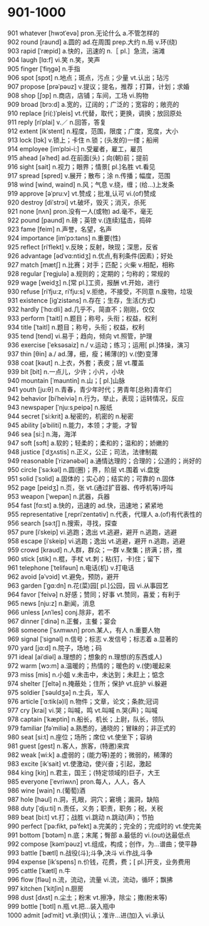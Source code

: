 # 901-1000

901 whatever  \[hwɔtˈevə] pron.无论什么 a.不管怎样的\
902 round \[raund] a.圆的 ad.在周围 prep.大约 n.局 v.环(绕)\
903 rapid  \[ˈræpid] a.快的，迅速的 n.［ pl.］急流，湍滩\
904 laugh \[lɑ:f] vi.笑 n.笑，笑声\
905 finger \[ˈfiŋgə] n.手指\
906 spot  \[spɔt] n.地点；斑点，污点；少量 vt.认出；玷污\
907 propose  \[prəˈpəuz] v.提议；提名，推荐；打算，计划；求婚\
908 shop  \[ʃɔp] n.商店，店铺；车间，工场 vi.购物\
909 broad  \[brɔ:d] a.宽的，辽阔的；广泛的；宽容的；敞亮的\
910 replace  \[ri(:)ˈpleis] vt.代替，取代；更换，调换；放回原处\
911 reply  \[riˈplai] v.／ n.回答，答复\
912 extent  \[ikˈstent] n.程度，范围，限度；广度，宽度，大小\
913 lock  \[lɔk] v.锁上；卡住 n.锁；(头发的)一缕；船闸\
914 employee  \[imˈplɔi-i:] n.受雇者，雇工，雇员\
915 ahead  \[əˈhed] ad.在前面(头)；向(朝)前；提前\
916 sight \[sait] n.视力；眼界；情景\[ pl.]名胜 vt.看见\
917 spread \[spred] v.展开；散布；涂 n.传播；幅度，范围\
918 wind  \[wind, waind] n.风；气息 v.绕，缠；(给…)上发条\
919 approve  \[əˈpru:v] vt.赞成；批准,认可 vi.(of)赞成\
920 destroy  \[diˈstrɔi] vt.破坏，毁灭；消灭，杀死\
921 none \[nʌn] pron.没有一人(或物) ad.毫不，毫无\
922 pound  \[paund] n.磅；英镑 v.(连续)猛击，捣碎\
923 fame  \[feim] n.声誉，名望，名声\
924 importance  \[imˈpɔ:təns] n.重要(性)\
925 reflect  \[riˈflekt] v.反映；反射，映现；深思，反省\
926 advantage  \[ədˈvɑ:ntidʒ] n.优点,有利条件(因素)；好处\
927 match  \[mætʃ] n.比赛；对手；匹配；火柴 v.相配，相称\
928 regular \[ˈregjulə] a.规则的；定期的；匀称的；常规的\
929 wage \[weidʒ] n.\[常 pl.]工资，报酬 vt.开始，进行\
930 refuse  \[riˈfju:z, riˈfju:s] v.拒绝，不接受，不同意 n.废物，垃圾\
931 existence \[igˈzistəns] n.存在；生存，生活(方式)\
932 hardly  \[ˈhɑ:dli] ad.几乎不，简直不；刚刚，仅仅\
933 perform \[ˈtaitl] n.题目；称号，头衔；权益，权利\
934 title \[ˈtaitl] n.题目；称号，头衔；权益，权利\
935 tend \[tend] vi.易于；趋向，倾向 vt.照管，护理\
936 exercise  \[ˈeksəsaiz] n./ v.运动；练习；运用\[ pl.]体操，演习\
937 thin \[θin] a./ ad.薄，细，瘦；稀薄(的) v.(使)变薄\
938 coat  \[kəut] n.上衣，外套；表皮；层 vt.覆盖\
939 bit \[bit] n.一点儿，少许；小片，小块\
940 mountain  \[ˈmauntin] n.山；\[ pl.]山脉\
941 youth  \[ju:θ] n.青春，青少年时代；男青年\[总称]青年们\
942 behavior  \[biˈheiviə] n.行为，举止，表现；运转情况，反应\
943 newspaper  \[ˈnju:sˌpeipə] n.报纸\
944 secret \[ˈsi:krit] a.秘密的，机密的 n.秘密\
945 ability  \[əˈbiliti] n.能力，本领；才能，才智\
946 sea  \[si:] n.海，海洋\
947 soft  \[sɔft] a.软的；轻柔的；柔和的；温和的；娇嫩的\
948 justice \[ˈdʒʌstis] n.正义，公正；司法，法律制裁\
949 reasonable  \[ˈrizənəbəl] a.通情达理的；合理的；公道的；尚好的\
950 circle  \[ˈsə:kəl] n.圆(圈)；界，阶层 vt.围着 vi.盘旋\
951 solid \[ˈsɔlid] a.固体的；实心的；结实的；可靠的 n.固体\
952 page \[peidʒ] n.页，张 vt.(通过扩音器、传呼机等)呼叫\
953 weapon \[ˈwepən] n.武器，兵器\
954 fast \[fɑ:st] a.快的，迅速的 ad.快，迅速地；紧紧地\
955 representative  \[ˌrepriˈzentətiv] n.代表，代理人 a.(of)有代表性的\
956 search \[sə:tʃ] n.搜索，寻找，探查\
957 pure  \[iˈskeip] vi.逃跑；逸出 vt.逃避，避开 n.逃跑，逃避\
958 escape  \[iˈskeip] vi.逃跑；逸出 vt.逃避，避开 n.逃跑，逃避\
959 crowd  \[kraud] n.人群，群众；一群 v.聚集；挤满；挤，推\
960 stick  \[stik] n.棍，手杖 vt.刺；粘(钉，卡)住；留下\
961 telephone  \[ˈtelifəun] n.电话(机) v.打电话\
962 avoid  \[əˈvɔid] vt.避免，预防，避开\
963 garden  \[ˈgɑ:dn] n.花(菜)园\[ pl.]公园，园 vi.从事园艺\
964 favor  \[ˈfeivə] n.好感；赞同；好事 vt.赞同，喜爱；有利于\
965 news  \[nju:z] n.新闻，消息\
966 unless \[ʌnˈles] conj.除非，若不\
967 dinner  \[ˈdinə] n.正餐，主餐；宴会\
968 someone  \[ˈsʌmwʌn] pron.某人，有人 n.重要人物\
969 signal  \[ˈsignəl] n.信号；标志 v.发信号；标志着 a.显著的\
970 yard  \[jɑ:d] n.院子，场地；码\
971 ideal  \[aiˈdiəl] a.理想的；想象的 n.理想(的东西或人)\
972 warm  \[wɔ:m] a.温暖的；热情的；暖色的 v.(使)暖起来\
973 miss \[mis] n.小姐 v.未击中，未达到；未赶上；惦念\
974 shelter  \[ˈʃeltə] n.掩蔽处；住所；保护 vt.庇护 vi.躲避\
975 soldier \[ˈsəuldʒə] n.士兵，军人\
976 article  \[ˈɑ:tik(ə)l] n.物件；文章，论文；条款;冠词\
977 cry \[krai] vi.哭；叫喊，鸣 vt.叫喊 n.哭(声)；叫喊\
978 captain \[ˈkæptin] n.船长，机长；上尉，队长，领队\
979 familiar  \[fəˈmiliə] a.熟悉的，通晓的；冒昧的；非正式的\
980 seat \[si:t] n.座位；场所；席位 vt.使坐下；容纳\
981 guest \[gest] n.客人，旅客，(特邀)来宾\
982 weak \[wi:k] a.虚弱的；(能力等)差的；微弱的，稀薄的\
983 excite  \[ikˈsait] vt.使激动，使兴奋；引起，激起\
984 king \[kiŋ] n.君主，国王；(特定领域的)巨子，大王\
985 everyone  \[ˈevriwʌn] pron.每人，人人，各人\
986 wine  \[wain] n.(葡萄)酒\
987 hole \[həul] n.洞，孔眼，洞穴；窘境；漏洞，缺陷\
988 duty \[ˈdju:ti] n.责任，义务；职责，职务；税，关税\
989 beat \[bi:t] vt.打；战胜 vi.跳动 n.跳动(声)；节拍\
990 perfect  \[ˈpə:fikt, pəˈfekt] a.完美的；完全的；完成时的 vt.使完美\
991 bottom  \[ˈbɔtəm] n.底；末尾；臀部 a.最低的 vi.(out)达最低点\
992 compose  \[kəmˈpəuz] vt.组成，构成；创作，为…谱曲；使平静\
993 battle \[ˈbætl] n.战役(斗);斗争,决斗 vi.作战,斗争\
994 expense  \[ikˈspens] n.价钱，花费，费；\[ pl.]开支，业务费用\
995 cattle \[ˈkætl] n.牛\
996 flow  \[fləu] n.流，流动，流量 vi.流，流动，循环；飘拂\
997 kitchen \[ˈkitʃin] n.厨房\
998 dust  \[dʌst] n.尘土；粉末 vt.擦净，除尘；撒(粉末等)\
999 bottle  \[ˈbɔtl] n.瓶 vt.把…装入瓶中\
1000 admit  \[ədˈmit] vt.承(供)认；准许…进(加)入 vi.承认
